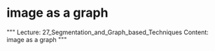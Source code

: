# image as a graph

"""
Lecture: 27_Segmentation_and_Graph_based_Techniques
Content: image as a graph
"""


